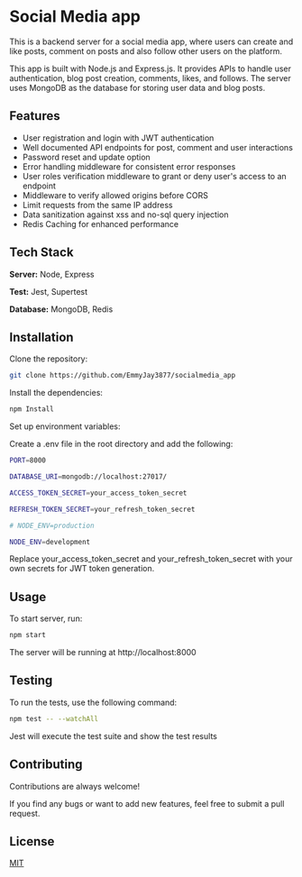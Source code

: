 
# Social Media app

This is a backend server for a social media app, where users can create and like posts, comment on posts and also follow other users on the platform.

This app is built with Node.js and Express.js. It provides APIs to handle user authentication, blog post creation, comments, likes, and follows. The server uses MongoDB as the database for storing user data and blog posts.



## Features

- User registration and login with JWT authentication
- Well documented API endpoints for post, comment and user interactions
- Password reset and update option
- Error handling middleware for consistent error responses
- User roles verification middleware to grant or deny user's access to an endpoint
- Middleware to verify allowed origins before CORS
- Limit requests from the same IP address
- Data sanitization against xss and no-sql query injection
- Redis Caching for enhanced performance


## Tech Stack

**Server:** Node, Express

**Test:** Jest, Supertest

**Database:** MongoDB, Redis


## Installation

Clone the repository:

```bash
git clone https://github.com/EmmyJay3877/socialmedia_app
```
    
Install the dependencies:

```bash
npm Install
```

Set up environment variables:

Create a .env file in the root directory and add the following:

```bash
PORT=8000

DATABASE_URI=mongodb://localhost:27017/

ACCESS_TOKEN_SECRET=your_access_token_secret

REFRESH_TOKEN_SECRET=your_refresh_token_secret

# NODE_ENV=production

NODE_ENV=development
```
Replace your_access_token_secret and your_refresh_token_secret with your own secrets for JWT token generation.

## Usage

To start server, run:

```bash
npm start
```

The server will be running at http://localhost:8000


## Testing

To run the tests, use the following command:

```bash
npm test -- --watchAll
```

Jest will execute the test suite and show the test results
## Contributing

Contributions are always welcome!

If you find any bugs or want to add new features, feel free to submit a pull request.

## License

[MIT](https://choosealicense.com/licenses/mit/)

